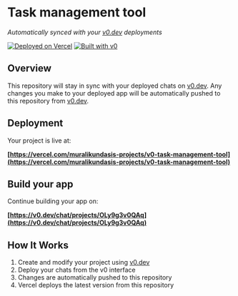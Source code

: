 # Task management tool

*Automatically synced with your [v0.dev](https://v0.dev) deployments*

[![Deployed on Vercel](https://img.shields.io/badge/Deployed%20on-Vercel-black?style=for-the-badge&logo=vercel)](https://vercel.com/muralikundasis-projects/v0-task-management-tool)
[![Built with v0](https://img.shields.io/badge/Built%20with-v0.dev-black?style=for-the-badge)](https://v0.dev/chat/projects/OLy9g3v0QAq)

## Overview

This repository will stay in sync with your deployed chats on [v0.dev](https://v0.dev).
Any changes you make to your deployed app will be automatically pushed to this repository from [v0.dev](https://v0.dev).

## Deployment

Your project is live at:

**[https://vercel.com/muralikundasis-projects/v0-task-management-tool](https://vercel.com/muralikundasis-projects/v0-task-management-tool)**

## Build your app

Continue building your app on:

**[https://v0.dev/chat/projects/OLy9g3v0QAq](https://v0.dev/chat/projects/OLy9g3v0QAq)**

## How It Works

1. Create and modify your project using [v0.dev](https://v0.dev)
2. Deploy your chats from the v0 interface
3. Changes are automatically pushed to this repository
4. Vercel deploys the latest version from this repository

